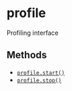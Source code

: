 profile
=======

Profiling interface

Methods
-------

* [`profile.start()`](api/profile.start)
* [`profile.stop()`](api/profile.stop)
